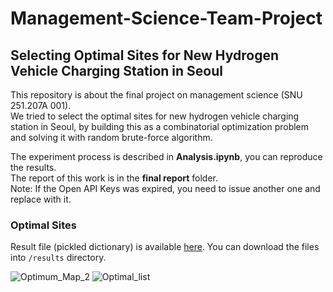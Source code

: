 # Management-Science-Team-Project

## Selecting Optimal Sites for New Hydrogen Vehicle Charging Station in Seoul

This repository is about the final project on management science (SNU 251.207A 001).  
We tried to select the optimal sites for new hydrogen vehicle charging station in Seoul, by building this as a combinatorial optimization problem and solving it with random brute-force algorithm.  

The experiment process is described in **Analysis.ipynb**, you can reproduce the results.  
The report of this work is in the **final report** folder.  
Note: If the Open API Keys was expired, you need to issue another one and replace with it.  

### Optimal Sites 
Result file (pickled dictionary) is available [here](https://drive.google.com/drive/folders/1t2iUaqlWOnGf5NWPeDl5YyHM1U-yaubX?usp=sharing). You can download the files into ```/results``` directory.

![Optimum_Map_2](https://user-images.githubusercontent.com/40595684/122395756-45604f00-cfb2-11eb-95a7-e26ce9156094.PNG)
![Optimal_list](https://user-images.githubusercontent.com/40595684/122395761-46917c00-cfb2-11eb-8f4e-77689d5b48a9.PNG)

